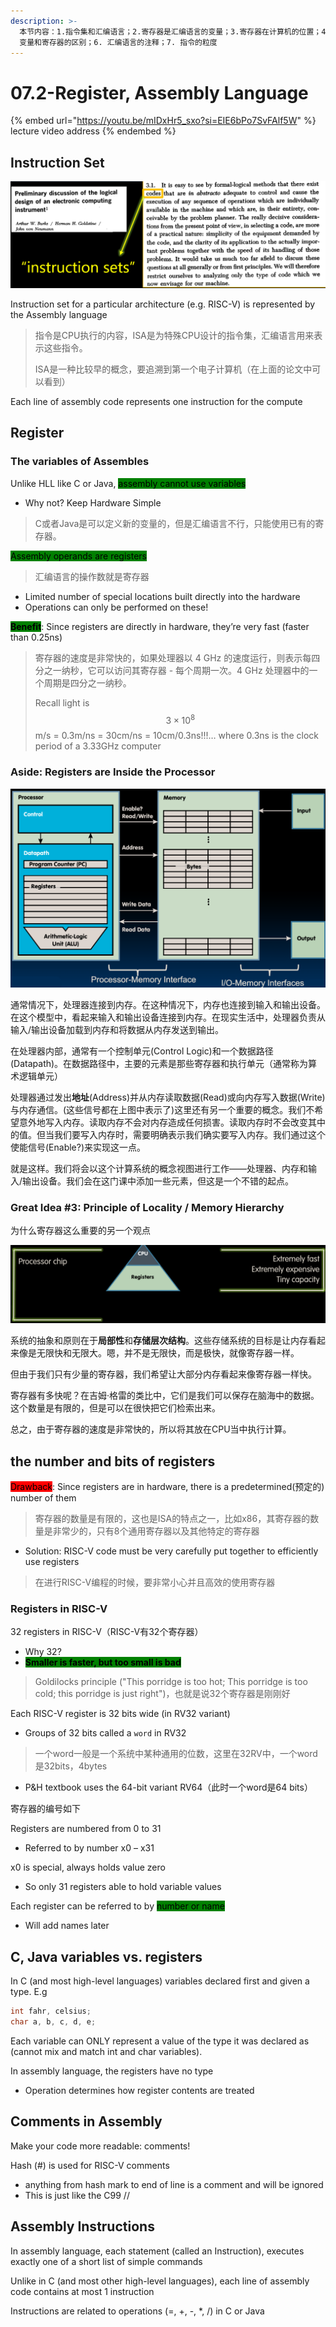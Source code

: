 ```yaml
---
description: >-
  本节内容：1.指令集和汇编语言；2.寄存器是汇编语言的变量；3.寄存器在计算机的位置；4. 寄存器的数量，RISC-V中的寄存器；5.
  变量和寄存器的区别；6. 汇编语言的注释；7. 指令的粒度
---
```


# 07.2-Register, Assembly Language

{% embed url="https://youtu.be/mIDxHr5_sxo?si=EIE6bPo7SvFAlf5W" %}
lecture video address
{% endembed %}

## Instruction Set

![ISA concept in paper](.image/image-20240603212553114.png)

Instruction set for a particular architecture (e.g. RISC-V) is represented by the Assembly language

> 指令是CPU执行的内容，ISA是为特殊CPU设计的指令集，汇编语言用来表示这些指令。
>
> ISA是一种比较早的概念，要追溯到第一个电子计算机（在上面的论文中可以看到）

Each line of assembly code represents one instruction for the compute

## Register

### The variables of Assembles

Unlike HLL like C or Java, <mark style="background-color:green;">assembly cannot use variables</mark>

* Why not? Keep Hardware Simple

> C或者Java是可以定义新的变量的，但是汇编语言不行，只能使用已有的寄存器。

<mark style="background-color:green;">Assembly operands are registers</mark>

> 汇编语言的操作数就是寄存器

* Limited number of special locations built directly into the hardware
* Operations can only be performed on these!

<mark style="background-color:green;">**Benefit**</mark>: Since registers are directly in hardware, they’re very fast (faster than 0.25ns)

> 寄存器的速度是非常快的，如果处理器以 4 GHz 的速度运行，则表示每四分之一纳秒，它可以访问其寄存器 - 每个周期一次。4 GHz 处理器中的一个周期是四分之一纳秒。
>
> Recall light is $$3 \times 10^8$$ m/s = 0.3m/ns = 30cm/ns = 10cm/0.3ns!!!… where 0.3ns is the clock period of a 3.33GHz computer

### Aside: Registers are Inside the Processor

![Processor & Memory Model](.image/image-20240603212703064.png)

通常情况下，处理器连接到内存。在这种情况下，内存也连接到输入和输出设备。在这个模型中，看起来输入和输出设备连接到内存。在现实生活中，处理器负责从输入/输出设备加载到内存和将数据从内存发送到输出。

在处理器内部，通常有一个控制单元(Control Logic)和一个数据路径(Datapath)。在数据路径中，主要的元素是那些寄存器和执行单元（通常称为算术逻辑单元）

处理器通过发出**地址**(Address)并从内存读取数据(Read)或向内存写入数据(Write)与内存通信。(这些信号都在上图中表示了)这里还有另一个重要的概念。我们不希望意外地写入内存。读取内存不会对内存造成任何损害。读取内存时不会改变其中的值。但当我们要写入内存时，需要明确表示我们确实要写入内存。我们通过这个使能信号(Enable?)来实现这一点。

就是这样。我们将会以这个计算系统的概念视图进行工作——处理器、内存和输入/输出设备。我们会在这门课中添加一些元素，但这是一个不错的起点。

### Great Idea #3: Principle of Locality / Memory Hierarchy

为什么寄存器这么重要的另一个观点

![Principle of Locality / Memory Hierarchy](.image/image-20240603212730900.png)

系统的抽象和原则在于**局部性**和**存储层次结构**。这些存储系统的目标是让内存看起来像是无限快和无限大。嗯，并不是无限快，而是极快，就像寄存器一样。

但由于我们只有少量的寄存器，我们希望让大部分内存看起来像寄存器一样快。

寄存器有多快呢？在吉姆·格雷的类比中，它们是我们可以保存在脑海中的数据。这个数量是有限的，但是可以在很快把它们检索出来。

总之，由于寄存器的速度是非常快的，所以将其放在CPU当中执行计算。

## the number and bits of registers

<mark style="background-color:red;">Drawback</mark>: Since registers are in hardware, there is a predetermined(预定的) number of them

> 寄存器的数量是有限的，这也是ISA的特点之一，比如x86，其寄存器的数量是非常少的，只有8个通用寄存器以及其他特定的寄存器

* Solution: RISC-V code must be very carefully put together to efficiently use registers

> 在进行RISC-V编程的时候，要非常小心并且高效的使用寄存器

### Registers in RISC-V

32 registers in RISC-V（RISC-V有32个寄存器）

* Why 32?
* <mark style="background-color:green;">**Smaller is faster, but too small is bad**</mark>

> Goldilocks principle ("This porridge is too hot; This porridge is too cold; this porridge is just right")，也就是说32个寄存器是刚刚好

Each RISC-V register is 32 bits wide (in RV32 variant)

* Groups of 32 bits called a `word` in RV32

> 一个word一般是一个系统中某种通用的位数，这里在32RV中，一个word是32bits，4bytes

* P\&H textbook uses the 64-bit variant RV64（此时一个word是64 bits）

寄存器的编号如下

Registers are numbered from 0 to 31

* Referred to by number x0 – x31

x0 is special, always holds value zero

* So only 31 registers able to hold variable values

Each register can be referred to by <mark style="background-color:green;">number or name</mark>

* Will add names later

## C, Java variables vs. registers

In C (and most high-level languages) variables declared first and given a type. E.g

```c
int fahr, celsius;
char a, b, c, d, e;
```

Each variable can ONLY represent a value of the type it was declared as (cannot mix and match int and char variables).

In assembly language, the registers have no type

* Operation determines how register contents are treated

## Comments in Assembly

Make your code more readable: comments!

Hash (#) is used for RISC-V comments

* anything from hash mark to end of line is a comment and will be ignored
* This is just like the C99 //

## Assembly Instructions

In assembly language, each statement (called an Instruction), executes exactly one of a short list of simple commands

Unlike in C (and most other high-level languages), each line of assembly code contains at most 1 instruction

Instructions are related to operations (=, +, -, \*, /) in C or Java
